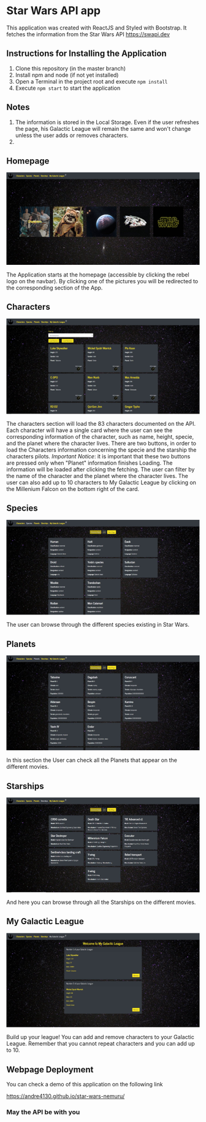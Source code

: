 # Star Wars API app

This application was created with ReactJS and Styled with Bootstrap. It fetches the information from the Star Wars API https://swapi.dev

## Instructions for Installing the Application

1. Clone this repository (in the master branch)
2. Install npm and node (if not yet installed)
3. Open a Terminal in the project root and execute `npm install`
4. Execute `npm start` to start the application

## Notes

1. The information is stored in the Local Storage. Even if the user refreshes the page, his Galactic League will remain the same and won't change unless the user adds or removes characters.
2.

## Homepage

![Homepage](/src/assets/img/readme/homepage.jpg)

The Application starts at the homepage (accessible by clicking the rebel logo on the navbar).
By clicking one of the pictures you will be redirected to the corresponding section of the App.

## Characters

![Characters](/src/assets/img/readme/characters.jpg)

The characters section will load the 83 characters documented on the API. Each character will have a single card where the user can see the corresponding information of the character, such as name, height, specie, and the planet where the character lives.
There are two buttons, in order to load the Characters information concerning the specie and the starship the characters pilots.
_Important Notice_: it is important that these two buttons are pressed only when "Planet" information finishes Loading. The information will be loaded after clicking the fetching.
The user can filter by the name of the character and the planet where the character lives.
The user can also add up to 10 characters to My Galactic League by clicking on the Millenium Falcon on the bottom right of the card.

## Species

![Species](/src/assets/img/readme/species.jpg)

The user can browse through the different species existing in Star Wars.

## Planets

![Planets](/src/assets/img/readme/planets.jpg)

In this section the User can check all the Planets that appear on the different movies.

## Starships

![Starships](/src/assets/img/readme/starships.jpg)

And here you can browse through all the Starships on the different movies.

## My Galactic League

![MyGalacticLeague](/src/assets/img/readme/mygalacticleague.jpg)

Build up your league! You can add and remove characters to your Galactic League.
Remember that you cannot repeat characters and you can add up to 10.

## Webpage Deployment

You can check a demo of this application on the following link

https://andre4130.github.io/star-wars-nemuru/

### May the API be with you
